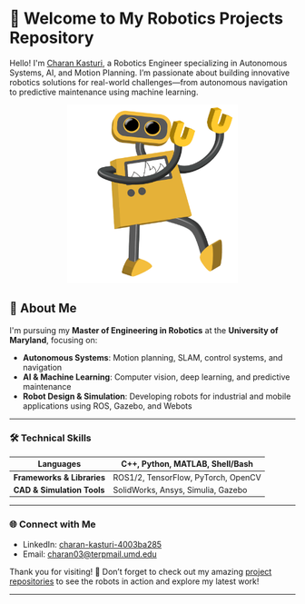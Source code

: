 # 🤖 Welcome to My Robotics Projects Repository

Hello! I'm [Charan Kasturi](https://www.linkedin.com/in/charan-kasturi-4003ba285/), a Robotics Engineer specializing in Autonomous Systems, AI, and Motion Planning. I’m passionate about building innovative robotics solutions for real-world challenges—from autonomous navigation to predictive maintenance using machine learning.

<div align="center">
  <img src="DanceBot.gif" alt="Dancing Robot Animation" width="300"/>
</div>

## 🚀 About Me

I'm pursuing my **Master of Engineering in Robotics** at the **University of Maryland**, focusing on:

- **Autonomous Systems**: Motion planning, SLAM, control systems, and navigation
- **AI & Machine Learning**: Computer vision, deep learning, and predictive maintenance
- **Robot Design & Simulation**: Developing robots for industrial and mobile applications using ROS, Gazebo, and Webots

---

### 🛠️ Technical Skills

| **Languages**               | C++, Python, MATLAB, Shell/Bash |
|-----------------------------|---------------------------------|
| **Frameworks & Libraries**  | ROS1/2, TensorFlow, PyTorch, OpenCV |
| **CAD & Simulation Tools**  | SolidWorks, Ansys, Simulia, Gazebo |

---

### 🌐 Connect with Me

- LinkedIn: [charan-kasturi-4003ba285](https://www.linkedin.com/in/charan-kasturi-4003ba285/)
- Email: [charan03@terpmail.umd.edu](mailto:charan03@terpmail.umd.edu)

Thank you for visiting! 🚀 
Don’t forget to check out my amazing [project repositories](https://github.com/Charan-Kasturi?tab=repositories) to see the robots in action and explore my latest work!


---


